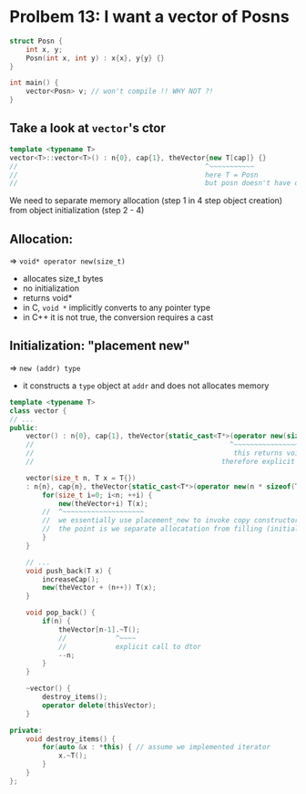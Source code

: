 # Prolbem 13: I want a vector of Posns
``` C++
struct Posn {
    int x, y;
    Posn(int x, int y) : x{x}, y{y} {} 
}

int main() {
    vector<Posn> v; // won't compile !! WHY NOT ?! 
}
```

## Take a look at `vector`'s ctor 
``` C++
template <typename T>
vector<T>::vector<T>() : n{0}, cap{1}, theVector{new T[cap]} {}
//                                              ^~~~~~~~~~~~
//                                              here T = Posn 
//                                              but posn doesn't have default ctor 
```

We need to separate memory allocation (step 1 in 4 step object creation) from object initialization (step 2 - 4)

## Allocation: 
=> `void* operator new(size_t)`
- allocates size_t bytes 
- no initialization 
- returns void*
- in C, `void *` implicitly converts to any pointer type 
- in C++ it is not true, the conversion requires a cast 

## Initialization: "placement new"
=> `new (addr) type`
- it constructs a `type` object at `addr` and does not allocates memory 



``` C++
template <typename T>
class vector {
// ...
public:
    vector() : n{0}, cap{1}, theVector{static_cast<T*>(operator new(sizeof(T)))} {}
    //                                                ^~~~~~~~~~~~~~~~~~~~~~~~~~
    //                                                 this returns void *
    //                                              therefore explicit cast is needed 

    vector(size_t n, T x = T{}) 
    : n{n}, cap{n}, theVector{static_cast<T*>(operator new(n * sizeof(T)))} {
        for(size_t i=0; i<n; ++i) {
            new(theVector+i) T(x);
        //  ^~~~~~~~~~~~~~~~~~~~~
        //  we essentially use placement_new to invoke copy constructor 
        //  the point is we separate allocatation from filling (initialization)
        }
    }

    // ...
    void push_back(T x) {
        increaseCap();
        new(theVector + (n++)) T(x);
    }

    void pop_back() {
        if(n) {
            theVector[n-1].~T();
            //            ^~~~~
            //            explicit call to dtor 
            --n;
        }
    }

    ~vector() {
        destroy_items();
        operator delete(thisVector);
    }

private:
    void destroy_items() {
        for(auto &x : *this) { // assume we implemented iterator 
            x.~T();
        }
    }
};
```